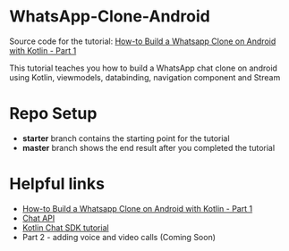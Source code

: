 # WhatsApp-Clone-Android

Source code for the tutorial: [How-to Build a Whatsapp Clone on Android with Kotlin - Part 1]()

This tutorial teaches you how to build a WhatsApp chat clone on android using Kotlin, viewmodels, databinding, navigation component and Stream

# Repo Setup

* **starter** branch contains the starting point for the tutorial
* **master** branch shows the end result after you completed the tutorial

# Helpful links

* [How-to Build a Whatsapp Clone on Android with Kotlin - Part 1]()
* [Chat API](https://getstream.io/chat/)
* [Kotlin Chat SDK tutorial](https://getstream.io/tutorials/android-chat/#kotlin)
* Part 2 - adding voice and video calls (Coming Soon)

